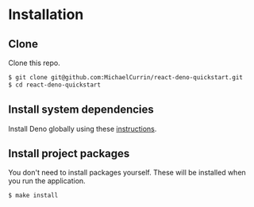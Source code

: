 # Installation


## Clone

Clone this repo.

```sh
$ git clone git@github.com:MichaelCurrin/react-deno-quickstart.git
$ cd react-deno-quickstart
```


## Install system dependencies

Install Deno globally using these [instructions](https://gist.github.com/MichaelCurrin/685279c5536d26cf59daa2f91fd26bbd).


## Install project packages

You don't need to install packages yourself. These will be installed when you run the application.

```sh
$ make install
```

